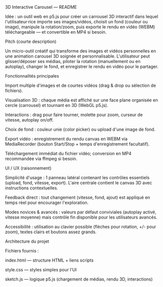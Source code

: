 3D Interactive Carousel — README

Idée : un outil web en p5.js pour créer un carrousel 3D interactif dans lequel l'utilisateur·rice importe ses images/vidéos, choisit un fond (couleur ou image), manipule la rotation/zoom, puis exporte le rendu en vidéo (WEBM) téléchargeable — et convertible en MP4 si besoin.

Pitch (courte description)

Un micro-outil créatif qui transforme des images et vidéos personnelles en une animation carousel 3D soignée et personnalisable. L'utilisateur peut glisser/déposer ses médias, piloter la rotation (manuellement ou en autoplay), changer le fond, et enregistrer le rendu en vidéo pour le partager.

Fonctionnalités principales

Import multiple d'images et de courtes vidéos (drag & drop ou sélection de fichiers).

Visualisation 3D : chaque média est affiché sur une face plane organisée en cercle (carrousel) et tournant en 3D (WebGL p5.js).

Interactions : drag pour faire tourner, molette pour zoom, curseur de vitesse, autoplay on/off.

Choix de fond : couleur unie (color picker) ou upload d'une image de fond.

Export vidéo : enregistrement du rendu canvas en WEBM via MediaRecorder (bouton Start/Stop + temps d'enregistrement facultatif).

Téléchargement immédiat du fichier vidéo; conversion en MP4 recommandée via ffmpeg si besoin.

UI / UX (raisonnement)

Simplicité d'usage : 1 panneau latéral contenant les contrôles essentiels (upload, fond, vitesse, export). L'aire centrale contient le canvas 3D avec instructions contextuelles.

Feedback direct : tout changement (vitesse, fond, ajout) est appliqué en temps réel pour encourager l'exploration.

Modes novices & avancés : valeurs par défaut conviviales (autoplay activé, vitesse moyenne) mais contrôle fin disponible pour les utilisateurs avancés.

Accessibilité : utilisation au clavier possible (flèches pour rotation, +/- pour zoom), textes clairs et boutons assez grands.

Architecture du projet

Fichiers fournis :

index.html — structure HTML + liens scripts

style.css — styles simples pour l'UI

sketch.js — logique p5.js (chargement de médias, rendu 3D, interactions)
